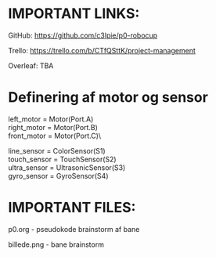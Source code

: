 # IMPORTANT LINKS:
GitHub: https://github.com/c3lpie/p0-robocup

Trello: https://trello.com/b/CTfQSttK/project-management

Overleaf: TBA


# Definering af motor og sensor

left_motor = Motor(Port.A)\
right_motor = Motor(Port.B)\
front_motor = Motor(Port.C)\

line_sensor = ColorSensor(S1)\
touch_sensor = TouchSensor(S2)\
ultra_sensor = UltrasonicSensor(S3)\
gyro_sensor = GyroSensor(S4)


# IMPORTANT FILES:
p0.org - pseudokode brainstorm af bane

billede.png - bane brainstorm
